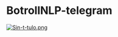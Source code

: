 # BotrollNLP-telegram

[![Sin-t-tulo.png](https://i.postimg.cc/MKny1vTW/Sin-t-tulo.png)](https://postimg.cc/vcdgs8fj)
